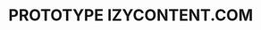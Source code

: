# PROTOTYPE IZYCONTENT.COM

<!-- so this is just a prototype so i want to focus on the main feature.
What i want is just to be able to click a button and receive ten images with
10 AI generated text (probably like développement personnel shit) -->

<!--
------- TO DO  -------
[X] connect with the creatomate
[X] generate an image with the canva
[X] connect with openAI or any free LLM i can find
[X] first we click the button
[X] then we show the 10 AI sentences generated
[X] on click on the wanted sentences -> we create the videos
[X] set up a proto front end
[X] set up vercel
[X] set up the db
[X] set up the authentication
[X] push the user data to the db
[] set up stripe
[] set up the project
-->

